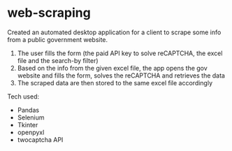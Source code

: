 # web-scraping

Created an automated desktop application for a client to scrape some info from a public government website.

1) The user fills the form (the paid API key to solve reCAPTCHA, the excel file and the search-by filter)
2) Based on the info from the given excel file, the app opens the gov website and fills the form, solves the reCAPTCHA and retrieves the data
3) The scraped data are then stored to the same excel file accordingly

Tech used:

* Pandas
* Selenium
* Tkinter
* openpyxl 
* twocaptcha API
